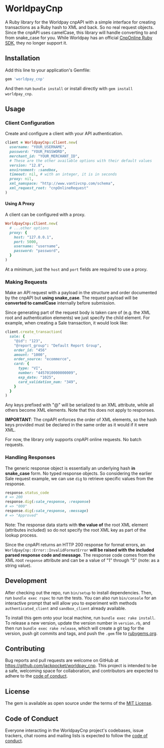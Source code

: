 # WorldpayCnp

A Ruby library for the Worldpay cnpAPI with a simple interface for creating transactions as a Ruby hash to XML and back. So no real request objects. Since the cnpAPI uses camelCase, this library will handle converting to and from snake_case for you. While Worldpay has an official [CnpOnline Ruby SDK](https://github.com/Vantiv/cnp-sdk-for-ruby), they no longer support it.

## Installation

Add this line to your application's Gemfile:

```ruby
gem 'worldpay_cnp'
```

And then run `bundle install` or install directly with `gem install worldpay_cnp`.

## Usage

### Client Configuration

Create and configure a client with your API authentication.

```ruby
client = WorldpayCnp::Client.new(
  username: "YOUR_USERNAME",
  password: "YOUR_PASSWORD",
  merchant_id: "YOUR_MERCHANT_ID",
  # These are the other available options with their default values
  version: "12.8",
  environment: :sandbox,
  timeout: nil, # with an integer, it is in seconds
  proxy: nil,
  xml_namspace: "http://www.vantivcnp.com/schema",
  xml_request_root: "cnpOnlineRequest"
)
```

#### Using A Proxy

A client can be configured with a proxy.

```ruby
WorldpayCnp::Client.new(
  # ...other options
  proxy: {
    host: "127.0.0.1",
    port: 5000,
    username: "username",
    password: "password",
  }
)
```

At a minimum, just the `host` and `port` fields are required to use a proxy.

### Making Requests

Make an API request with a payload in the structure and order documented by the cnpAPI but **using snake_case**. The request payload will be **converted to camelCase** internally before submission.

Since generating part of the request body is taken care of (e.g. the XML root and authentication elements) we just specify the child element. For example, when creating a Sale transaction, it would look like:

```ruby
client.create_transaction(
  sale: {
    "@id": "123",
    "@report_group": "Default Report Group",
    order_id: "456"
    amount: "1000",
    order_source: "ecommerce",
    card: {
      type: "VI",
      number: "4457010000000009",
      exp_date: "1025",
      card_validation_num: "349",
    }
  }
)
```

Any keys prefixed with "@" will be serialized to an XML attribute, while all others become XML elements. Note that this does not apply to responses.

**IMPORTANT**: The cnpAPI enforces the order of XML elements, so the hash keys provided must be declared in the same order as it would if it were XML.

For now, the library only supports cnpAPI online requests. No batch requests.

### Handling Responses

The generic response object is essentially an underlying hash **in snake_case** form. No typed response objects. So considering the earlier Sale request example, we can use `dig` to retrieve specific values from the response.

```ruby
response.status_code
# => 200
response.dig(:sale_response, :response)
# => "000"
response.dig(:sale_response, :message)
# => "Approved"
```

Note: The response data starts with **the value of** the root XML element (attributes included) so do not specify the root XML key as part of the lookup process.

Since the cnpAPI returns an HTTP 200 response for format errors, an `WorldpayCnp::Error::InvalidFormatError` **will be raised with the included parsed response code and message**. The response code comes from the XML root `response` attribute and can be a value of "1" through "5" (note: as a string value).

## Development

After checking out the repo, run `bin/setup` to install dependencies. Then, run `bundle exec rspec` to run the tests. You can also run `bin/console` for an interactive prompt that will allow you to experiment with methods `authenticated_client` and `sandbox_client` already available.

To install this gem onto your local machine, run `bundle exec rake install`. To release a new version, update the version number in `version.rb`, and then run `bundle exec rake release`, which will create a git tag for the version, push git commits and tags, and push the `.gem` file to [rubygems.org](https://rubygems.org).

## Contributing

Bug reports and pull requests are welcome on GitHub at https://github.com/jackpocket/worldpay_cnp. This project is intended to be a safe, welcoming space for collaboration, and contributors are expected to adhere to the [code of conduct](https://github.com/jackpocket/worldpay_cnp/blob/master/CODE_OF_CONDUCT.md).

## License

The gem is available as open source under the terms of the [MIT License](https://opensource.org/licenses/MIT).

## Code of Conduct

Everyone interacting in the WorldpayCnp project's codebases, issue trackers, chat rooms and mailing lists is expected to follow the [code of conduct](https://github.com/jackpocket/worldpay_cnp/blob/master/CODE_OF_CONDUCT.md).
